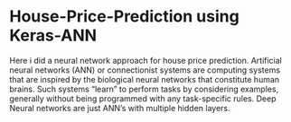 # House-Price-Prediction using Keras-ANN

Here i did a neural network approach for house price prediction. Artificial neural networks (ANN) or connectionist systems are computing systems that are inspired by the biological neural networks that constitute human brains. Such systems “learn” to perform tasks by considering examples, generally without being programmed with any task-specific rules. Deep Neural networks are just ANN’s with multiple hidden layers.
